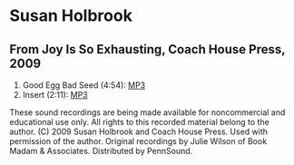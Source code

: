Susan Holbrook
==============

From <span class="title">Joy Is So Exhausting</span>, Coach House Press, 2009
-----------------------------------------------------------------------------

1.  Good Egg Bad Seed (4:54): [MP3](http://media.sas.upenn.edu/pennsound/authors/Holbrook/Holbrook-Susan_Good-Egg-Bad-Seed_fm_Joy-Is-So_2009.mp3)
2.  Insert (2:11): [MP3](http://media.sas.upenn.edu/pennsound/authors/Holbrook/Holbrook-Susan_Insert_fm_Joy-Is-So_2009.mp3)

These sound recordings are being made available for noncommercial and educational use only. All rights to this recorded material belong to the author.
(C) 2009 Susan Holbrook and Coach House Press. Used with permission of the author. Original recordings by Julie Wilson of Book Madam & Associates. Distributed by PennSound.
